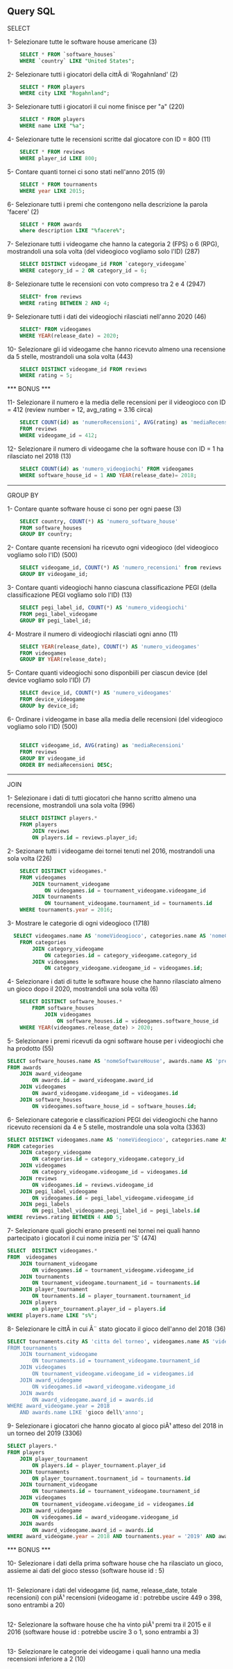 ## Query SQL

SELECT

1- Selezionare tutte le software house americane (3)
```sql
    SELECT * FROM `software_houses`
    WHERE `country` LIKE "United States";

```

2- Selezionare tutti i giocatori della cittÃ di 'Rogahnland' (2)
```sql
    SELECT * FROM players
    WHERE city LIKE "Rogahnland";
```

3- Selezionare tutti i giocatori il cui nome finisce per "a" (220)
```sql
    SELECT * FROM players
    WHERE name LIKE "%a";
```

4- Selezionare tutte le recensioni scritte dal giocatore con ID = 800 (11)
```sql
    SELECT * FROM reviews
    WHERE player_id LIKE 800;

```

5- Contare quanti tornei ci sono stati nell'anno 2015 (9)
```sql
    SELECT * FROM tournaments
    WHERE year LIKE 2015;

```

6- Selezionare tutti i premi che contengono nella descrizione la parola 'facere' (2)
```sql
    SELECT * FROM awards
    where description LIKE "%facere%";

```

7- Selezionare tutti i videogame che hanno la categoria 2 (FPS) o 6 (RPG), mostrandoli una sola volta (del videogioco vogliamo solo l'ID) (287)
```sql
    SELECT DISTINCT videogame_id FROM `category_videogame`
    WHERE category_id = 2 OR category_id = 6;

```

8- Selezionare tutte le recensioni con voto compreso tra 2 e 4 (2947)
```sql
    SELECT* from reviews
    WHERE rating BETWEEN 2 AND 4;

```

9- Selezionare tutti i dati dei videogiochi rilasciati nell'anno 2020 (46)
```sql
    SELECT* FROM videogames
    WHERE YEAR(release_date) = 2020;

```

10- Selezionare gli id videogame che hanno ricevuto almeno una recensione da 5 stelle, mostrandoli una sola volta (443)
```sql
    SELECT DISTINCT videogame_id FROM reviews
    WHERE rating = 5;

```

*** BONUS ***

11- Selezionare il numero e la media delle recensioni per il videogioco con ID = 412 (review number = 12, avg_rating = 3.16 circa)
```sql
    SELECT COUNT(id) as 'numeroRecensioni', AVG(rating) as 'mediaRecensioni'
    FROM reviews
    WHERE videogame_id = 412;

```

12- Selezionare il numero di videogame che la software house con ID = 1 ha rilasciato nel 2018 (13)
```sql
    SELECT COUNT(id) as 'numero_videogiochi' FROM videogames
    WHERE software_house_id = 1 AND YEAR(release_date)= 2018;

```

---

GROUP BY

1- Contare quante software house ci sono per ogni paese (3)
```sql
    SELECT country, COUNT(*) AS 'numero_software_house' 
    FROM software_houses
    GROUP BY country;

```

2- Contare quante recensioni ha ricevuto ogni videogioco (del videogioco vogliamo solo l'ID) (500)
```sql
    SELECT videogame_id, COUNT(*) AS 'numero_recensioni' from reviews
    GROUP BY videogame_id;

```

3- Contare quanti videogiochi hanno ciascuna classificazione PEGI (della classificazione PEGI vogliamo solo l'ID) (13)
```sql
    SELECT pegi_label_id, COUNT(*) AS 'numero_videogiochi' 
    FROM pegi_label_videogame
    GROUP BY pegi_label_id;

```

4- Mostrare il numero di videogiochi rilasciati ogni anno (11)
```sql
    SELECT YEAR(release_date), COUNT(*) AS 'numero_videogames'
    FROM videogames
    GROUP BY YEAR(release_date);

```

5- Contare quanti videogiochi sono disponbiili per ciascun device (del device vogliamo solo l'ID) (7)
```sql
    SELECT device_id, COUNT(*) AS 'numero_videogames'
    FROM device_videogame
    GROUP by device_id;

```

6- Ordinare i videogame in base alla media delle recensioni (del videogioco vogliamo solo l'ID) (500)
```sql

    SELECT videogame_id, AVG(rating) as 'mediaRecensioni'
    FROM reviews
    GROUP BY videogame_id
    ORDER BY mediaRecensioni DESC;

```

---

JOIN

1- Selezionare i dati di tutti giocatori che hanno scritto almeno una recensione, mostrandoli una sola volta (996)
```sql
    SELECT DISTINCT players.*
    FROM players
        JOIN reviews
        ON players.id = reviews.player_id; 

```

2- Sezionare tutti i videogame dei tornei tenuti nel 2016, mostrandoli una sola volta (226)
```sql
    SELECT DISTINCT videogames.*  
    FROM videogames
        JOIN tournament_videogame
            ON videogames.id = tournament_videogame.videogame_id
        JOIN tournaments
            ON tournament_videogame.tournament_id = tournaments.id
    WHERE tournaments.year = 2016;

```

3- Mostrare le categorie di ogni videogioco (1718)
```sql
  SELECT videogames.name AS 'nomeVideogioco', categories.name AS 'nomeCategoria'
    FROM categories
        JOIN category_videogame
            ON categories.id = category_videogame.category_id
        JOIN videogames
            ON category_videogame.videogame_id = videogames.id;

```

4- Selezionare i dati di tutte le software house che hanno rilasciato almeno un gioco dopo il 2020, mostrandoli una sola volta (6)
```sql
    SELECT DISTINCT software_houses.* 
        FROM software_houses
            JOIN videogames 
                ON software_houses.id = videogames.software_house_id
    WHERE YEAR(videogames.release_date) > 2020;

```

5- Selezionare i premi ricevuti da ogni software house per i videogiochi che ha prodotto (55)
```sql
SELECT software_houses.name AS 'nomeSoftwareHouse', awards.name AS 'premioRicevuto'
FROM awards
    JOIN award_videogame
        ON awards.id = award_videogame.award_id
    JOIN videogames
        ON award_videogame.videogame_id = videogames.id
    JOIN software_houses
        ON videogames.software_house_id = software_houses.id;

```

6- Selezionare categorie e classificazioni PEGI dei videogiochi che hanno ricevuto recensioni da 4 e 5 stelle, mostrandole una sola volta (3363)
```sql
SELECT DISTINCT videogames.name AS 'nomeVideogioco', categories.name AS 'nomeCategoria', pegi_labels.name AS 'nomeClassificazione'
FROM categories
    JOIN category_videogame
        ON categories.id = category_videogame.category_id
    JOIN videogames
        ON category_videogame.videogame_id = videogames.id
    JOIN reviews
        ON videogames.id = reviews.videogame_id
    JOIN pegi_label_videogame
        ON videogames.id = pegi_label_videogame.videogame_id
    JOIN pegi_labels
        ON pegi_label_videogame.pegi_label_id = pegi_labels.id
WHERE reviews.rating BETWEEN 4 AND 5;

```

7- Selezionare quali giochi erano presenti nei tornei nei quali hanno partecipato i giocatori il cui nome inizia per 'S' (474)
```sql
SELECT  DISTINCT videogames.* 
FROM  videogames
	JOIN tournament_videogame
    	ON videogames.id = tournament_videogame.videogame_id
    JOIN tournaments
    	ON tournament_videogame.tournament_id = tournaments.id
    JOIN player_tournament
    	ON tournaments.id = player_tournament.tournament_id
    JOIN players
    	on player_tournament.player_id = players.id
WHERE players.name LIKE "s%"; 


```

8- Selezionare le cittÃ in cui Ã¨ stato giocato il gioco dell'anno del 2018 (36)
```sql
SELECT tournaments.city AS 'citta del torneo', videogames.name AS 'videogioco dell\'anno 2018 giocato al torneo'
FROM tournaments
    JOIN tournament_videogame
        ON tournaments.id = tournament_videogame.tournament_id
    JOIN videogames
        ON tournament_videogame.videogame_id = videogames.id
    JOIN award_videogame
        ON videogames.id =award_videogame.videogame_id
    JOIN awards
        ON award_videogame.award_id = awards.id
WHERE award_videogame.year = 2018
    AND awards.name LIKE 'gioco dell\'anno';


```

9- Selezionare i giocatori che hanno giocato al gioco piÃ¹ atteso del 2018 in un torneo del 2019 (3306)
```sql
SELECT players.*
FROM players
    JOIN player_tournament 
        ON players.id = player_tournament.player_id
    JOIN tournaments 
        ON player_tournament.tournament_id = tournaments.id
    JOIN tournament_videogame 
        ON tournaments.id = tournament_videogame.tournament_id
    JOIN videogames 
        ON tournament_videogame.videogame_id = videogames.id
    JOIN award_videogame 
        ON videogames.id = award_videogame.videogame_id
    JOIN awards 
        ON award_videogame.award_id = awards.id
WHERE award_videogame.year = 2018 AND tournaments.year = '2019' AND awards.name = 'Gioco piu atteso';

```

*** BONUS ***

10- Selezionare i dati della prima software house che ha rilasciato un gioco, assieme ai dati del gioco stesso (software house id : 5)
```sql

```

11- Selezionare i dati del videogame (id, name, release_date, totale recensioni) con piÃ¹ recensioni (videogame id : potrebbe uscire 449 o 398, sono entrambi a 20)
```sql

```

12- Selezionare la software house che ha vinto piÃ¹ premi tra il 2015 e il 2016 (software house id : potrebbe uscire 3 o 1, sono entrambi a 3)
```sql

```

13- Selezionare le categorie dei videogame i quali hanno una media recensioni inferiore a 2 (10)
```sql

```
